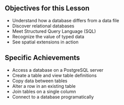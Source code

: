 ---
---

## Objectives for this Lesson

- Understand how a database differs from a data file
- Discover relational databases
- Meet Structured Query Language (SQL)
- Recognize the value of typed data
- See spatial extensions in action

<!--split-->
	
## Specific Achievements

- Access a database on a PostgreSQL server
- Create a table and view table definitions
- Copy data between tables
- Alter a row in an existing table	
- Join tables on a single column
- Connect to a database programatically

